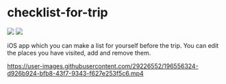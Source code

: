 # checklist-for-trip

![](https://img.shields.io/static/v1?label=platform&message=ios%20|%2016.0&color=green&?style=plastic)
![](https://img.shields.io/badge/server-parse-blue?style=plastic)

iOS app which you can make a list for yourself before the trip. 
You can edit the places you have visited, add and remove them.



https://user-images.githubusercontent.com/29226552/196556324-d926b924-bfb8-43f7-9343-f627e253f5c6.mp4

